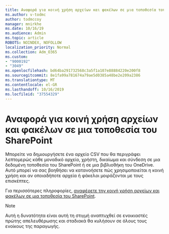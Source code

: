 ```yaml
---
title: Αναφορά για κοινή χρήση αρχείων και φακέλων σε μια τοποθεσία του SharePoint
ms.author: v-todmc
author: todmccoy
manager: mnirkhe
ms.date: 10/16/19
ms.audience: Admin
ms.topic: article
ROBOTS: NOINDEX, NOFOLLOW
localization_priority: Normal
ms.collection: Adm_O365
ms.custom:
- "9000192"
- "3049"
ms.openlocfilehash: bd64ba291732568c3a5f1a107e88884220e200f8
ms.sourcegitcommit: 8e1fa99a781674a79ae5d0385a48be2e209a2386
ms.translationtype: MT
ms.contentlocale: el-GR
ms.lasthandoff: 10/16/2019
ms.locfileid: "37554329"
---
```

# <a name="report-on-file-and-folder-sharing-in-a-sharepoint-site"></a>Αναφορά για κοινή χρήση αρχείων και φακέλων σε μια τοποθεσία του SharePoint

Μπορείτε να δημιουργήσετε ένα αρχείο CSV που θα περιγράφει λεπτομερώς κάθε μοναδικό αρχείο, χρήστη, δικαίωμα και σύνδεση σε μια δεδομένη τοποθεσία του SharePoint ή σε μια βιβλιοθήκη του OneDrive. Αυτό μπορεί να σας βοηθήσει να κατανοήσετε πώς χρησιμοποιείται η κοινή χρήση και αν οποιαδήποτε αρχεία ή φάκελοι μοιράζονται με τους επισκέπτες.

Για περισσότερες πληροφορίες, [αναφέρετε την κοινή χρήση αρχείων και φακέλων σε μια τοποθεσία του SharePoint](https://docs.microsoft.com/en-us/sharepoint/sharing-reports).

> [!NOTE]
> Αυτή η δυνατότητα είναι αυτή τη στιγμή αναπτυχθεί σε ενοικιαστές πρώτης απελευθέρωσης και σταδιακά θα κυλήσουν σε όλους τους ενοίκους της παραγωγής.